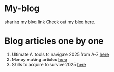 # My-blog
sharing my blog link
Check out my blog [here](https://fereenspaces.blogspot.com/).
# Blog articles one by one
1. Ultimate AI tools to navigate 2025 from A-Z [here](https://fereenspaces.blogspot.com/2024/12/all-ai-tools-in-one-go-from-z-in.html)
2. Money making articles [here](https://fereenspaces.blogspot.com/2024/03/9-proven-websites-that-pay-in-dollars.html)
3. Skills to acquire to survive 2025 [here](https://fereenspaces.blogspot.com/2024/12/the-ultimate-skill-set-you-must-acquire.html)
